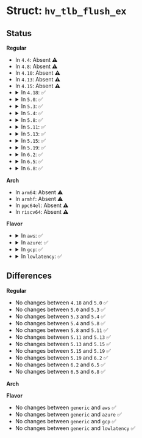 # Struct: <code>hv_tlb_flush_ex</code>

## Status
<b>Regular</b>
<ul>
<li>
In <code>4.4</code>: Absent ⚠️
</li>
<li>
In <code>4.8</code>: Absent ⚠️
</li>
<li>
In <code>4.10</code>: Absent ⚠️
</li>
<li>
In <code>4.13</code>: Absent ⚠️
</li>
<li>
In <code>4.15</code>: Absent ⚠️
</li>
<li>
<details>
<summary>In <code>4.18</code>: ✅</summary>

```c
struct hv_tlb_flush_ex {
    u64 address_space;
    u64 flags;
    struct hv_vpset hv_vp_set;
    u64 gva_list[0];
};
```
</details>
</li>
<li>
<details>
<summary>In <code>5.0</code>: ✅</summary>

```c
struct hv_tlb_flush_ex {
    u64 address_space;
    u64 flags;
    struct hv_vpset hv_vp_set;
    u64 gva_list[0];
};
```
</details>
</li>
<li>
<details>
<summary>In <code>5.3</code>: ✅</summary>

```c
struct hv_tlb_flush_ex {
    u64 address_space;
    u64 flags;
    struct hv_vpset hv_vp_set;
    u64 gva_list[0];
};
```
</details>
</li>
<li>
<details>
<summary>In <code>5.4</code>: ✅</summary>

```c
struct hv_tlb_flush_ex {
    u64 address_space;
    u64 flags;
    struct hv_vpset hv_vp_set;
    u64 gva_list[0];
};
```
</details>
</li>
<li>
<details>
<summary>In <code>5.8</code>: ✅</summary>

```c
struct hv_tlb_flush_ex {
    u64 address_space;
    u64 flags;
    struct hv_vpset hv_vp_set;
    u64 gva_list[0];
};
```
</details>
</li>
<li>
<details>
<summary>In <code>5.11</code>: ✅</summary>

```c
struct hv_tlb_flush_ex {
    u64 address_space;
    u64 flags;
    struct hv_vpset hv_vp_set;
    u64 gva_list[0];
};
```
</details>
</li>
<li>
<details>
<summary>In <code>5.13</code>: ✅</summary>

```c
struct hv_tlb_flush_ex {
    u64 address_space;
    u64 flags;
    struct hv_vpset hv_vp_set;
    u64 gva_list[0];
};
```
</details>
</li>
<li>
<details>
<summary>In <code>5.15</code>: ✅</summary>

```c
struct hv_tlb_flush_ex {
    u64 address_space;
    u64 flags;
    struct hv_vpset hv_vp_set;
    u64 gva_list[0];
};
```
</details>
</li>
<li>
<details>
<summary>In <code>5.19</code>: ✅</summary>

```c
struct hv_tlb_flush_ex {
    u64 address_space;
    u64 flags;
    struct hv_vpset hv_vp_set;
    u64 gva_list[0];
};
```
</details>
</li>
<li>
<details>
<summary>In <code>6.2</code>: ✅</summary>

```c
struct hv_tlb_flush_ex {
    u64 address_space;
    u64 flags;
    struct hv_vpset hv_vp_set;
    u64 gva_list[0];
};
```
</details>
</li>
<li>
<details>
<summary>In <code>6.5</code>: ✅</summary>

```c
struct hv_tlb_flush_ex {
    u64 address_space;
    u64 flags;
    struct hv_vpset hv_vp_set;
    u64 gva_list[0];
};
```
</details>
</li>
<li>
<details>
<summary>In <code>6.8</code>: ✅</summary>

```c
struct hv_tlb_flush_ex {
    u64 address_space;
    u64 flags;
    struct hv_vpset hv_vp_set;
    u64 gva_list[0];
};
```
</details>
</li>
</ul>
<b>Arch</b>
<ul>
<li>
In <code>arm64</code>: Absent ⚠️
</li>
<li>
In <code>armhf</code>: Absent ⚠️
</li>
<li>
In <code>ppc64el</code>: Absent ⚠️
</li>
<li>
In <code>riscv64</code>: Absent ⚠️
</li>
</ul>
<b>Flavor</b>
<ul>
<li>
<details>
<summary>In <code>aws</code>: ✅</summary>

```c
struct hv_tlb_flush_ex {
    u64 address_space;
    u64 flags;
    struct hv_vpset hv_vp_set;
    u64 gva_list[0];
};
```
</details>
</li>
<li>
<details>
<summary>In <code>azure</code>: ✅</summary>

```c
struct hv_tlb_flush_ex {
    u64 address_space;
    u64 flags;
    struct hv_vpset hv_vp_set;
    u64 gva_list[0];
};
```
</details>
</li>
<li>
<details>
<summary>In <code>gcp</code>: ✅</summary>

```c
struct hv_tlb_flush_ex {
    u64 address_space;
    u64 flags;
    struct hv_vpset hv_vp_set;
    u64 gva_list[0];
};
```
</details>
</li>
<li>
<details>
<summary>In <code>lowlatency</code>: ✅</summary>

```c
struct hv_tlb_flush_ex {
    u64 address_space;
    u64 flags;
    struct hv_vpset hv_vp_set;
    u64 gva_list[0];
};
```
</details>
</li>
</ul>

## Differences
<b>Regular</b>
<ul>
<li>
No changes between <code>4.18</code> and <code>5.0</code> ✅
</li>
<li>
No changes between <code>5.0</code> and <code>5.3</code> ✅
</li>
<li>
No changes between <code>5.3</code> and <code>5.4</code> ✅
</li>
<li>
No changes between <code>5.4</code> and <code>5.8</code> ✅
</li>
<li>
No changes between <code>5.8</code> and <code>5.11</code> ✅
</li>
<li>
No changes between <code>5.11</code> and <code>5.13</code> ✅
</li>
<li>
No changes between <code>5.13</code> and <code>5.15</code> ✅
</li>
<li>
No changes between <code>5.15</code> and <code>5.19</code> ✅
</li>
<li>
No changes between <code>5.19</code> and <code>6.2</code> ✅
</li>
<li>
No changes between <code>6.2</code> and <code>6.5</code> ✅
</li>
<li>
No changes between <code>6.5</code> and <code>6.8</code> ✅
</li>
</ul>
<b>Arch</b>
<ul>
</ul>
<b>Flavor</b>
<ul>
<li>
No changes between <code>generic</code> and <code>aws</code> ✅
</li>
<li>
No changes between <code>generic</code> and <code>azure</code> ✅
</li>
<li>
No changes between <code>generic</code> and <code>gcp</code> ✅
</li>
<li>
No changes between <code>generic</code> and <code>lowlatency</code> ✅
</li>
</ul>

